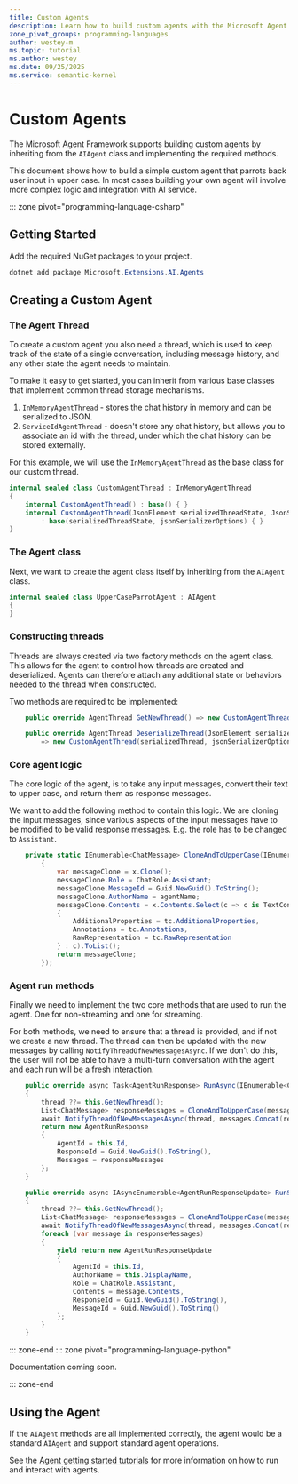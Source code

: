 ```yaml
---
title: Custom Agents
description: Learn how to build custom agents with the Microsoft Agent Framework.
zone_pivot_groups: programming-languages
author: westey-m
ms.topic: tutorial
ms.author: westey
ms.date: 09/25/2025
ms.service: semantic-kernel
---
```


# Custom Agents

The Microsoft Agent Framework supports building custom agents by inheriting from the `AIAgent` class and implementing the required methods.

This document shows how to build a simple custom agent that parrots back user input in upper case.
In most cases building your own agent will involve more complex logic and integration with AI service.

::: zone pivot="programming-language-csharp"

## Getting Started

Add the required NuGet packages to your project.

```powershell
dotnet add package Microsoft.Extensions.AI.Agents
```

## Creating a Custom Agent

### The Agent Thread

To create a custom agent you also need a thread, which is used to keep track of the state
of a single conversation, including message history, and any other state the agent needs to maintain.

To make it easy to get started, you can inherit from various base classes that implement common thread storage mechanisms.

1. `InMemoryAgentThread` - stores the chat history in memory and can be serialized to JSON.
1. `ServiceIdAgentThread` - doesn't store any chat history, but allows you to associate an id with the thread, under which the chat history can be stored externally.

For this example, we will use the `InMemoryAgentThread` as the base class for our custom thread.

```csharp
internal sealed class CustomAgentThread : InMemoryAgentThread
{
    internal CustomAgentThread() : base() { }
    internal CustomAgentThread(JsonElement serializedThreadState, JsonSerializerOptions? jsonSerializerOptions = null)
        : base(serializedThreadState, jsonSerializerOptions) { }
}
```

### The Agent class

Next, we want to create the agent class itself by inheriting from the `AIAgent` class.

```csharp
internal sealed class UpperCaseParrotAgent : AIAgent
{
}
```

### Constructing threads

Threads are always created via two factory methods on the agent class.
This allows for the agent to control how threads are created and deserialized.
Agents can therefore attach any additional state or behaviors needed to the thread when constructed.

Two methods are required to be implemented:

```csharp
    public override AgentThread GetNewThread() => new CustomAgentThread();

    public override AgentThread DeserializeThread(JsonElement serializedThread, JsonSerializerOptions? jsonSerializerOptions = null)
        => new CustomAgentThread(serializedThread, jsonSerializerOptions);
```

### Core agent logic

The core logic of the agent, is to take any input messages, convert their text to upper case, and return them as response messages.

We want to add the following method to contain this logic.
We are cloning the input messages, since various aspects of the input messages have to be modified to be valid response messages.  E.g. the role has to be changed to `Assistant`.

```csharp
    private static IEnumerable<ChatMessage> CloneAndToUpperCase(IEnumerable<ChatMessage> messages, string agentName) => messages.Select(x =>
        {
            var messageClone = x.Clone();
            messageClone.Role = ChatRole.Assistant;
            messageClone.MessageId = Guid.NewGuid().ToString();
            messageClone.AuthorName = agentName;
            messageClone.Contents = x.Contents.Select(c => c is TextContent tc ? new TextContent(tc.Text.ToUpperInvariant())
            {
                AdditionalProperties = tc.AdditionalProperties,
                Annotations = tc.Annotations,
                RawRepresentation = tc.RawRepresentation
            } : c).ToList();
            return messageClone;
        });
```

### Agent run methods

Finally we need to implement the two core methods that are used to run the agent.
One for non-streaming and one for streaming.

For both methods, we need to ensure that a thread is provided, and if not we create a new thread.
The thread can then be updated with the new messages by calling `NotifyThreadOfNewMessagesAsync`.
If we don't do this, the user will not be able to have a multi-turn conversation with the agent and each run will be a fresh interaction.

```csharp
    public override async Task<AgentRunResponse> RunAsync(IEnumerable<ChatMessage> messages, AgentThread? thread = null, AgentRunOptions? options = null, CancellationToken cancellationToken = default)
    {
        thread ??= this.GetNewThread();
        List<ChatMessage> responseMessages = CloneAndToUpperCase(messages, this.DisplayName).ToList();
        await NotifyThreadOfNewMessagesAsync(thread, messages.Concat(responseMessages), cancellationToken);
        return new AgentRunResponse
        {
            AgentId = this.Id,
            ResponseId = Guid.NewGuid().ToString(),
            Messages = responseMessages
        };
    }

    public override async IAsyncEnumerable<AgentRunResponseUpdate> RunStreamingAsync(IEnumerable<ChatMessage> messages, AgentThread? thread = null, AgentRunOptions? options = null, [EnumeratorCancellation] CancellationToken cancellationToken = default)
    {
        thread ??= this.GetNewThread();
        List<ChatMessage> responseMessages = CloneAndToUpperCase(messages, this.DisplayName).ToList();
        await NotifyThreadOfNewMessagesAsync(thread, messages.Concat(responseMessages), cancellationToken);
        foreach (var message in responseMessages)
        {
            yield return new AgentRunResponseUpdate
            {
                AgentId = this.Id,
                AuthorName = this.DisplayName,
                Role = ChatRole.Assistant,
                Contents = message.Contents,
                ResponseId = Guid.NewGuid().ToString(),
                MessageId = Guid.NewGuid().ToString()
            };
        }
    }
```

::: zone-end
::: zone pivot="programming-language-python"

Documentation coming soon.

::: zone-end

## Using the Agent

If the `AIAgent` methods are all implemented correctly, the agent would be a standard `AIAgent` and support standard agent operations.

See the [Agent getting started tutorials](../../../tutorials/overview.md) for more information on how to run and interact with agents.
